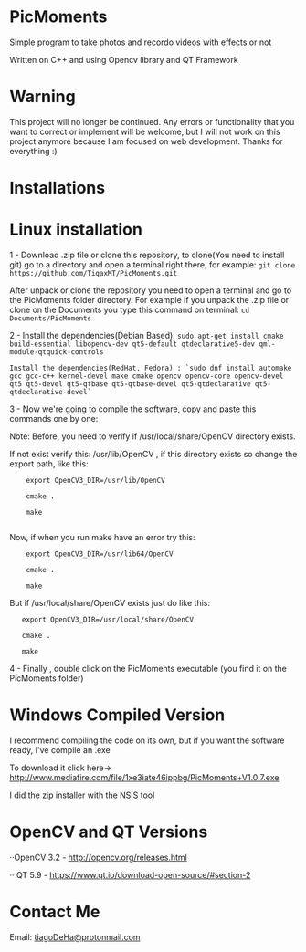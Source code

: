 # PicMoments
Simple program to take photos and recordo videos with effects or not
 
Written on C++ and using Opencv library and QT Framework

# Warning

This project will no longer be continued. Any errors or functionality that you want to correct or implement will be welcome, but I will not work on this project anymore because I am focused on web development. Thanks for everything :)

# Installations

# Linux installation

1 - Download .zip file or clone this repository, to clone(You need to install git) go to a directory and open a terminal         right there, for example:
   `git clone https://github.com/TigaxMT/PicMoments.git`
    
   After unpack or clone the repository you need to open a terminal and go to the PicMoments folder directory.
   For example if you unpack the .zip file or clone on the Documents you type this command on terminal:
   `cd Documents/PicMoments`

2 - Install the dependencies(Debian Based): `sudo apt-get install cmake build-essential libopencv-dev qt5-default qtdeclarative5-dev qml-module-qtquick-controls`
     
    Install the dependencies(RedHat, Fedora) : `sudo dnf install automake gcc gcc-c++ kernel-devel make cmake opencv opencv-core opencv-devel qt5 qt5-devel qt5-qtbase qt5-qtbase-devel qt5-qtdeclarative qt5-qtdeclarative-devel`    

3 - Now we're going to compile the software, copy and paste this commands one by one:
    
   Note: Before, you need to verify if /usr/local/share/OpenCV directory exists.
          
   If not exist verify this: /usr/lib/OpenCV , if this directory exists so change the export path, like this:
          
```
    export OpenCV3_DIR=/usr/lib/OpenCV
   
    cmake .
   
    make
        
```
        
   Now, if when you run make have an error try this:
        
```
    export OpenCV3_DIR=/usr/lib64/OpenCV
   
    cmake .
   
    make
```
   But if /usr/local/share/OpenCV exists just do like this:     
```
   export OpenCV3_DIR=/usr/local/share/OpenCV
   
   cmake .
   
   make
```


4 - Finally , double click on the PicMoments executable (you find it on the PicMoments folder)  

# Windows Compiled Version

I recommend compiling the code on its own, but if you want the software ready, I've compile an .exe 

To download it click here-> http://www.mediafire.com/file/1xe3iate46ippbg/PicMoments+V1.0.7.exe

I did the zip installer with the NSIS tool

# OpenCV and QT Versions

··OpenCV 3.2 - http://opencv.org/releases.html

·· QT 5.9 - https://www.qt.io/download-open-source/#section-2

# Contact Me

Email: tiagoDeHa@protonmail.com
